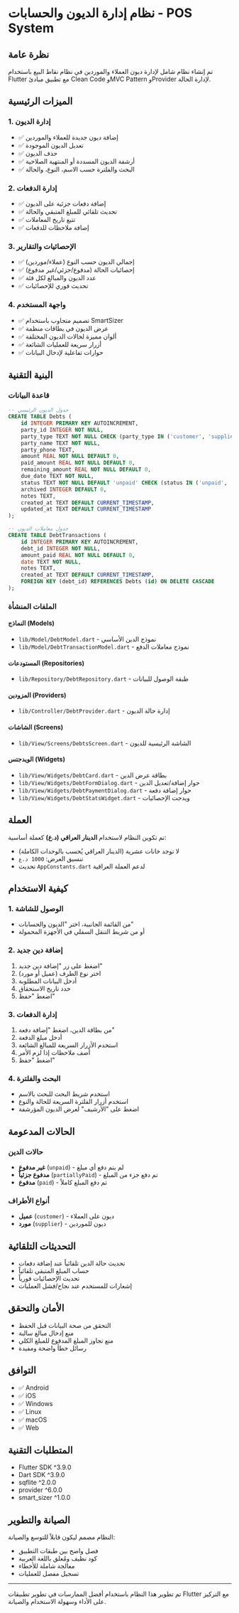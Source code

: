 # نظام إدارة الديون والحسابات - POS System

## نظرة عامة
تم إنشاء نظام شامل لإدارة ديون العملاء والموردين في نظام نقاط البيع باستخدام Flutter مع تطبيق مبادئ Clean Code وMVC Pattern وProvider لإدارة الحالة.

## الميزات الرئيسية

### 1. إدارة الديون
- ✅ إضافة ديون جديدة للعملاء والموردين
- ✅ تعديل الديون الموجودة
- ✅ حذف الديون
- ✅ أرشفة الديون المسددة أو المنتهية الصلاحية
- ✅ البحث والفلترة حسب الاسم، النوع، والحالة

### 2. إدارة الدفعات
- ✅ إضافة دفعات جزئية على الديون
- ✅ تحديث تلقائي للمبلغ المتبقي والحالة
- ✅ تتبع تاريخ المعاملات
- ✅ إضافة ملاحظات للدفعات

### 3. الإحصائيات والتقارير
- ✅ إجمالي الديون حسب النوع (عملاء/موردين)
- ✅ إحصائيات الحالة (مدفوع/جزئي/غير مدفوع)
- ✅ عدد الديون والمبالغ لكل فئة
- ✅ تحديث فوري للإحصائيات

### 4. واجهة المستخدم
- ✅ تصميم متجاوب باستخدام SmartSizer
- ✅ عرض الديون في بطاقات منظمة
- ✅ ألوان مميزة لحالات الديون المختلفة
- ✅ أزرار سريعة للعمليات الشائعة
- ✅ حوارات تفاعلية لإدخال البيانات

## البنية التقنية

### قاعدة البيانات
```sql
-- جدول الديون الرئيسي
CREATE TABLE Debts (
    id INTEGER PRIMARY KEY AUTOINCREMENT,
    party_id INTEGER NOT NULL,
    party_type TEXT NOT NULL CHECK (party_type IN ('customer', 'supplier')),
    party_name TEXT NOT NULL,
    party_phone TEXT,
    amount REAL NOT NULL DEFAULT 0,
    paid_amount REAL NOT NULL DEFAULT 0,
    remaining_amount REAL NOT NULL DEFAULT 0,
    due_date TEXT NOT NULL,
    status TEXT NOT NULL DEFAULT 'unpaid' CHECK (status IN ('unpaid', 'partiallyPaid', 'paid')),
    archived INTEGER DEFAULT 0,
    notes TEXT,
    created_at TEXT DEFAULT CURRENT_TIMESTAMP,
    updated_at TEXT DEFAULT CURRENT_TIMESTAMP
);

-- جدول معاملات الديون
CREATE TABLE DebtTransactions (
    id INTEGER PRIMARY KEY AUTOINCREMENT,
    debt_id INTEGER NOT NULL,
    amount_paid REAL NOT NULL DEFAULT 0,
    date TEXT NOT NULL,
    notes TEXT,
    created_at TEXT DEFAULT CURRENT_TIMESTAMP,
    FOREIGN KEY (debt_id) REFERENCES Debts (id) ON DELETE CASCADE
);
```

### الملفات المنشأة

#### النماذج (Models)
- `lib/Model/DebtModel.dart` - نموذج الدين الأساسي
- `lib/Model/DebtTransactionModel.dart` - نموذج معاملات الدفع

#### المستودعات (Repositories)
- `lib/Repository/DebtRepository.dart` - طبقة الوصول للبيانات

#### المزودين (Providers)
- `lib/Controller/DebtProvider.dart` - إدارة حالة الديون

#### الشاشات (Screens)
- `lib/View/Screens/DebtsScreen.dart` - الشاشة الرئيسية للديون

#### الويدجتس (Widgets)
- `lib/View/Widgets/DebtCard.dart` - بطاقة عرض الدين
- `lib/View/Widgets/DebtFormDialog.dart` - حوار إضافة/تعديل الدين
- `lib/View/Widgets/DebtPaymentDialog.dart` - حوار إضافة دفعة
- `lib/View/Widgets/DebtStatsWidget.dart` - ويدجت الإحصائيات

## العملة
تم تكوين النظام لاستخدام **الدينار العراقي (د.ع)** كعملة أساسية:
- لا توجد خانات عشرية (الدينار العراقي يُحسب بالوحدات الكاملة)
- تنسيق العرض: `1000 د.ع`
- تحديث `AppConstants.dart` لدعم العملة العراقية

## كيفية الاستخدام

### 1. الوصول للشاشة
- من القائمة الجانبية، اختر "الديون والحسابات"
- أو من شريط التنقل السفلي في الأجهزة المحمولة

### 2. إضافة دين جديد
1. اضغط على زر "إضافة دين جديد"
2. اختر نوع الطرف (عميل أو مورد)
3. أدخل البيانات المطلوبة
4. حدد تاريخ الاستحقاق
5. اضغط "حفظ"

### 3. إدارة الدفعات
1. من بطاقة الدين، اضغط "إضافة دفعة"
2. أدخل مبلغ الدفعة
3. استخدم الأزرار السريعة للمبالغ الشائعة
4. أضف ملاحظات إذا لزم الأمر
5. اضغط "حفظ"

### 4. البحث والفلترة
- استخدم شريط البحث للبحث بالاسم
- استخدم أزرار الفلترة السريعة للحالة والنوع
- اضغط على "الأرشيف" لعرض الديون المؤرشفة

## الحالات المدعومة

### حالات الدين
- **غير مدفوع** (`unpaid`) - لم يتم دفع أي مبلغ
- **مدفوع جزئياً** (`partiallyPaid`) - تم دفع جزء من المبلغ
- **مدفوع** (`paid`) - تم دفع المبلغ كاملاً

### أنواع الأطراف
- **عميل** (`customer`) - ديون على العملاء
- **مورد** (`supplier`) - ديون للموردين

## التحديثات التلقائية
- تحديث حالة الدين تلقائياً عند إضافة دفعات
- حساب المبلغ المتبقي تلقائياً
- تحديث الإحصائيات فورياً
- إشعارات للمستخدم عند نجاح/فشل العمليات

## الأمان والتحقق
- التحقق من صحة البيانات قبل الحفظ
- منع إدخال مبالغ سالبة
- منع تجاوز المبلغ المدفوع للمبلغ الكلي
- رسائل خطأ واضحة ومفيدة

## التوافق
- ✅ Android
- ✅ iOS  
- ✅ Windows
- ✅ Linux
- ✅ macOS
- ✅ Web

## المتطلبات التقنية
- Flutter SDK ^3.9.0
- Dart SDK ^3.9.0
- sqflite ^2.0.0
- provider ^6.0.0
- smart_sizer ^1.0.0

## الصيانة والتطوير
النظام مصمم ليكون قابلاً للتوسع والصيانة:
- فصل واضح بين طبقات التطبيق
- كود نظيف ومُعلق باللغة العربية
- معالجة شاملة للأخطاء
- تسجيل مفصل للعمليات

---

تم تطوير هذا النظام باستخدام أفضل الممارسات في تطوير تطبيقات Flutter مع التركيز على الأداء وسهولة الاستخدام والصيانة.